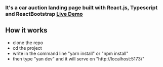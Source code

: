 ### It's a car auction landing page built with React.js, Typescript and ReactBootstrap <a target="_blank" rel="noopener noreferrer" href="https://carauctionlanding.netlify.app/">Live Demo</a>

## How it works

- clone the repo
- cd the project
- write in the command line "yarn install" or "npm install"
- then type "yan dev" and it will serve on "http://localhost:5173/"
